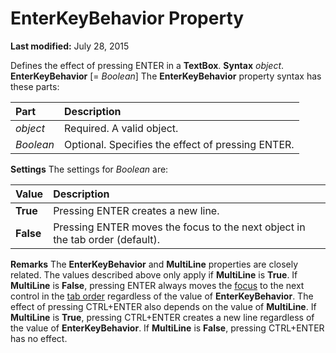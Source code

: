 
# EnterKeyBehavior Property

 **Last modified:** July 28, 2015


Defines the effect of pressing ENTER in a  **TextBox**.
 **Syntax**
 _object_. **EnterKeyBehavior** [= _Boolean_]
The  **EnterKeyBehavior** property syntax has these parts:


|**Part**|**Description**|
|:-----|:-----|
| _object_|Required. A valid object.|
| _Boolean_|Optional. Specifies the effect of pressing ENTER.|
 **Settings**
The settings for  _Boolean_ are:


|**Value**|**Description**|
|:-----|:-----|
| **True**|Pressing ENTER creates a new line.|
| **False**|Pressing ENTER moves the focus to the next object in the tab order (default).|
 **Remarks**
The  **EnterKeyBehavior** and **MultiLine** properties are closely related. The values described above only apply if **MultiLine** is **True**. If  **MultiLine** is **False**, pressing ENTER always moves the  [focus](b8bdf64f-5920-1ae9-16d0-b26d09524a30.md) to the next control in the [tab order](b8bdf64f-5920-1ae9-16d0-b26d09524a30.md) regardless of the value of **EnterKeyBehavior**.
The effect of pressing CTRL+ENTER also depends on the value of  **MultiLine**. If  **MultiLine** is **True**, pressing CTRL+ENTER creates a new line regardless of the value of  **EnterKeyBehavior**. If  **MultiLine** is **False**, pressing CTRL+ENTER has no effect.
